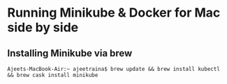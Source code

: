 # Running Minikube & Docker for Mac side by side

## Installing Minikube via brew

```
Ajeets-MacBook-Air:~ ajeetraina$ brew update && brew install kubectl && brew cask install minikube
```
